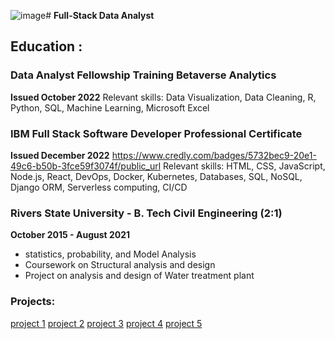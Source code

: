 ![image](https://github.com/Kreeeva/Oreva_portfolio/assets/102390650/cd92e660-a3b8-4aff-b33e-63d3cc415b4b)# __Full-Stack Data Analyst__


## Education :


### Data Analyst Fellowship Training Betaverse Analytics 
__Issued October 2022__
Relevant skills: Data Visualization, Data Cleaning, R, Python, SQL, Machine Learning, Microsoft Excel


### IBM Full Stack Software Developer Professional Certificate 
__Issued December 2022__
<https://www.credly.com/badges/5732bec9-20e1-49c6-b50b-3fce59f3074f/public_url>
Relevant skills: HTML, CSS, JavaScript,  Node.js, React,  DevOps, Docker, Kubernetes,  Databases, SQL, NoSQL, Django ORM, Serverless computing, CI/CD


### Rivers State University  - B. Tech Civil Engineering (2:1)
__October 2015 - August 2021__
- statistics, probability, and Model Analysis
- Coursework on Structural analysis and design
- Project on analysis and design of Water treatment plant



### Projects:
[project 1](https://github.com/Kreeeva/final-cloud-app-with-database.git)
[project 2](https://github.com/Kreeeva/simple-jupyter-note-book.git)
[project 3](https://github.com/Kreeeva/cazgi-IBM-Watson-NLU-Project.git)
[project 4]()
[project 5]()
